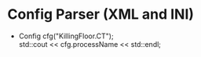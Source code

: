 # Config Parser (XML and INI)

+ Config cfg("KillingFloor.CT"); <br />
std::cout << cfg.processName << std::endl; <br /> 
